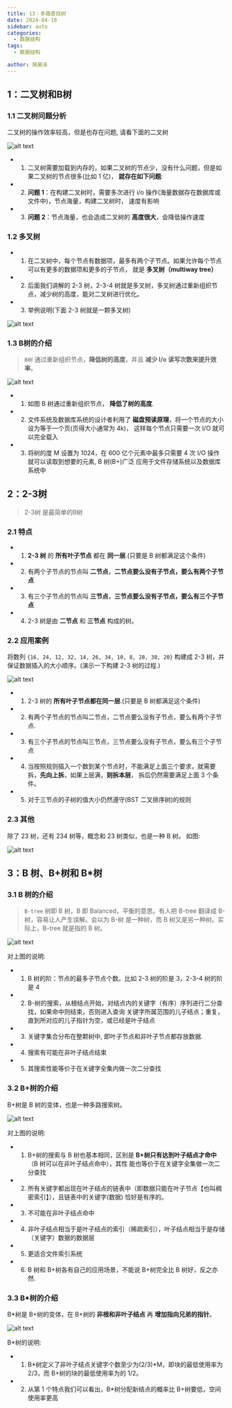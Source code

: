 ```yaml
---
title: 13：多路查找树
date: 2024-04-18
sidebar: auto
categories:
  - 数据结构
tags:
  - 数据结构

author: 胡昊泽
---
```


## 1：二叉树和B树

### 1.1 二叉树问题分析

二叉树的操作效率较高，但是也存在问题, 请看下面的二叉树

![alt text](./assets/image30.png)

- 1) 二叉树需要加载到内存的，如果二叉树的节点少，没有什么问题，但是如果二叉树的节点很多(比如 1 亿)， **就存在如下问题**: 
- 2) **问题 1**：在构建二叉树时，需要多次进行 i/o 操作(海量数据存在数据库或文件中)，节点海量，构建二叉树时， 速度有影响 
- 3) **问题 2**：节点海量，也会造成二叉树的 **高度很大**，会降低操作速度

### 1.2 多叉树

- 1) 在二叉树中，每个节点有数据项，最多有两个子节点。如果允许每个节点可以有更多的数据项和更多的子节点， 就是 **多叉树（multiway tree）** 
- 2) 后面我们讲解的 2-3 树，2-3-4 树就是多叉树，多叉树通过重新组织节点，减少树的高度，能对二叉树进行优化。 
- 3) 举例说明(下面 2-3 树就是一颗多叉树)


![alt text](./assets/image31.png)

### 1.3 B树的介绍

>  `B树` 通过重新组织节点，**降低树的高度**，并且 **减少 I/o 读写次数来提升效率**。

![alt text](./assets/image32.png)

- 1) 如图 B 树通过重新组织节点， **降低了树的高度**. 
- 2) 文件系统及数据库系统的设计者利用了 **磁盘预读原理**，将一个节点的大小设为等于一个页(页得大小通常为 4k)， 这样每个节点只需要一次 I/O 就可以完全载入 
- 3) 将树的度 M 设置为 1024，在 600 亿个元素中最多只需要 4 次 I/O 操作就可以读取到想要的元素, B 树(B+)广泛 应用于文件存储系统以及数据库系统中


## 2：2-3树

> 2-3树 是最简单的B树

### 2.1 特点

- 1) **2-3 树** 的 **所有叶子节点** 都在 **同一层**.(只要是 B 树都满足这个条件) 
- 2) 有两个子节点的节点叫 **二节点**，**二节点要么没有子节点，要么有两个子节点**
- 3) 有三个子节点的节点叫 **三节点**，**三节点要么没有子节点，要么有三个子节点** 
- 4) 2-3 树是由 **二节点** 和 **三节点** 构成的树。

### 2.2 应用案例

将数列 `{16, 24, 12, 32, 14, 26, 34, 10, 8, 28, 38, 20}` 构建成 2-3 树，并保证数据插入的大小顺序。(演示一下构建 2-3 树的过程.)

![alt text](./assets/image33.png)

- 1) 2-3 树的 **所有叶子节点都在同一层**.(只要是 B 树都满足这个条件) 
- 2) 有两个子节点的节点叫二节点，二节点要么没有子节点，要么有两个子节点. 
- 3) 有三个子节点的节点叫三节点，三节点要么没有子节点，要么有三个子节点 
- 4) 当按照规则插入一个数到某个节点时，不能满足上面三个要求，就需要拆，**先向上拆**，如果上层满，**则拆本层**， 拆后仍然需要满足上面 3 个条件。 
- 5) 对于三节点的子树的值大小仍然遵守(BST 二叉排序树)的规则


### 2.3 其他

除了 23 树，还有 234 树等，概念和 23 树类似，也是一种 B 树。 如图:

![alt text](./assets/image34.png)

## 3：B 树、B+树和 B*树

### 3.1 B 树的介绍

>  `B-tree` 树即 B 树，B 即 Balanced，平衡的意思。有人把 B-tree 翻译成 B-树，容易让人产生误解。会以为 B-树 是一种树，而 B 树又是另一种树。实际上，B-tree 就是指的 B 树。


![alt text](./assets/image35.png)

 对上图的说明: 
 - 1) B 树的阶：节点的最多子节点个数。比如 2-3 树的阶是 3，2-3-4 树的阶是 4
 - 2) B-树的搜索，从根结点开始，对结点内的关键字（有序）序列进行二分查找，如果命中则结束，否则进入查询 关键字所属范围的儿子结点；重复，直到所对应的儿子指针为空，或已经是叶子结点 
 - 3) 关键字集合分布在整颗树中, 即叶子节点和非叶子节点都存放数据. 
 - 4) 搜索有可能在非叶子结点结束 
 - 5) 其搜索性能等价于在关键字全集内做一次二分查找

### 3.2 B+树的介绍

B+树是 B 树的变体，也是一种多路搜索树。

![alt text](./assets/image36.png)

对上图的说明: 
- 1) B+树的搜索与 B 树也基本相同，区别是 **B+树只有达到叶子结点才命中**（B 树可以在非叶子结点命中），其性 能也等价于在关键字全集做一次二分查找 
- 2) 所有关键字都出现在叶子结点的链表中（即数据只能在叶子节点【也叫稠密索引】），且链表中的关键字(数据) 恰好是有序的。 
- 3) 不可能在非叶子结点命中 
- 4) 非叶子结点相当于是叶子结点的索引（稀疏索引），叶子结点相当于是存储（关键字）数据的数据层 
- 5) 更适合文件索引系统 
- 6) B 树和 B+树各有自己的应用场景，不能说 B+树完全比 B 树好，反之亦然.


### 3.3 B*树的介绍

B*树是 B+树的变体，在 B+树的 **非根和非叶子结点** 再 **增加指向兄弟的指针**。

![alt text](./assets/image37.png)

B*树的说明: 
- 1) B\*树定义了非叶子结点关键字个数至少为(2/3)\*M，即块的最低使用率为 2/3，而 B+树的块的最低使用率为的 1/2。 
- 2) 从第 1 个特点我们可以看出，B*树分配新结点的概率比 B+树要低，空间使用率更高